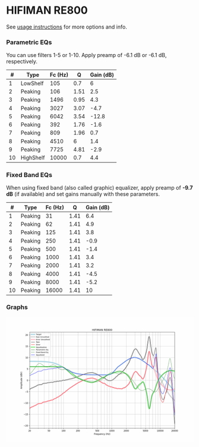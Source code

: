 # HIFIMAN RE800
See [usage instructions](https://github.com/jaakkopasanen/AutoEq#usage) for more options and info.

### Parametric EQs
You can use filters 1-5 or 1-10. Apply preamp of -6.1 dB or -6.1 dB, respectively.

|   # | Type      |   Fc (Hz) |    Q |   Gain (dB) |
|-----|-----------|-----------|------|-------------|
|   1 | LowShelf  |       105 | 0.7  |         6   |
|   2 | Peaking   |       106 | 1.51 |         2.5 |
|   3 | Peaking   |      1496 | 0.95 |         4.3 |
|   4 | Peaking   |      3027 | 3.07 |        -4.7 |
|   5 | Peaking   |      6042 | 3.54 |       -12.8 |
|   6 | Peaking   |       392 | 1.76 |        -1.6 |
|   7 | Peaking   |       809 | 1.96 |         0.7 |
|   8 | Peaking   |      4510 | 6    |         1.4 |
|   9 | Peaking   |      7725 | 4.81 |        -2.9 |
|  10 | HighShelf |     10000 | 0.7  |         4.4 |

### Fixed Band EQs
When using fixed band (also called graphic) equalizer, apply preamp of **-9.7 dB** (if available) and set gains manually with these parameters.

|   # | Type    |   Fc (Hz) |    Q |   Gain (dB) |
|-----|---------|-----------|------|-------------|
|   1 | Peaking |        31 | 1.41 |         6.4 |
|   2 | Peaking |        62 | 1.41 |         4.9 |
|   3 | Peaking |       125 | 1.41 |         3.8 |
|   4 | Peaking |       250 | 1.41 |        -0.9 |
|   5 | Peaking |       500 | 1.41 |        -1.4 |
|   6 | Peaking |      1000 | 1.41 |         3.4 |
|   7 | Peaking |      2000 | 1.41 |         3.2 |
|   8 | Peaking |      4000 | 1.41 |        -4.5 |
|   9 | Peaking |      8000 | 1.41 |        -5.2 |
|  10 | Peaking |     16000 | 1.41 |        10   |

### Graphs
![](./HIFIMAN%20RE800.png)

